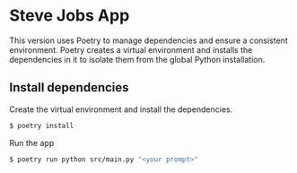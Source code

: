 # Steve Jobs App

This version uses Poetry to manage dependencies and ensure a consistent environment. Poetry creates a virtual environment and installs the dependencies in it to isolate them from the global Python installation.

## Install dependencies

Create the virtual environment and install the dependencies.

```sh
$ poetry install
```

Run the app

```sh
$ poetry run python src/main.py "<your prompt>"
```
